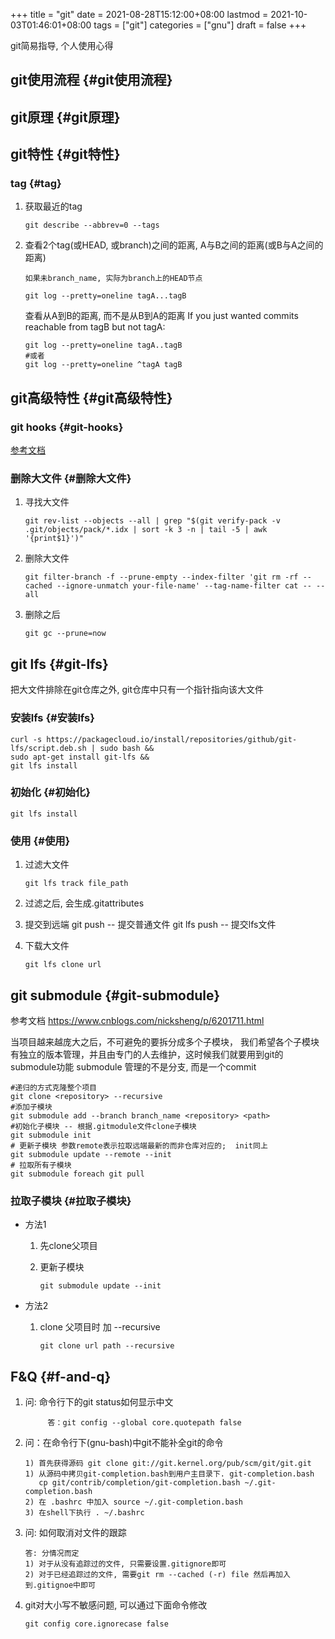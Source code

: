 +++
title = "git"
date = 2021-08-28T15:12:00+08:00
lastmod = 2021-10-03T01:46:01+08:00
tags = ["git"]
categories = ["gnu"]
draft = false
+++

git简易指导, 个人使用心得

<!--more-->


## git使用流程 {#git使用流程}


## git原理 {#git原理}


## git特性 {#git特性}


### tag {#tag}

1.  获取最近的tag

    ```text
    git describe --abbrev=0 --tags
    ```
2.  查看2个tag(或HEAD, 或branch)之间的距离, A与B之间的距离(或B与A之间的距离)

    ```text
    如果未branch_name, 实际为branch上的HEAD节点
    ```

    ```text
    git log --pretty=oneline tagA...tagB
    ```

    查看从A到B的距离, 而不是从B到A的距离
    If you just wanted commits reachable from tagB but not tagA:

    ```text
    git log --pretty=oneline tagA..tagB
    #或者
    git log --pretty=oneline ^tagA tagB
    ```


## git高级特性 {#git高级特性}


### git hooks {#git-hooks}

[参考文档](https://blog.csdn.net/jessise%5Fzhan/article/details/80131618)


### 删除大文件 {#删除大文件}

1.  寻找大文件

    ```text
    git rev-list --objects --all | grep "$(git verify-pack -v .git/objects/pack/*.idx | sort -k 3 -n | tail -5 | awk '{print$1}')"
    ```
2.  删除大文件

    ```text
    git filter-branch -f --prune-empty --index-filter 'git rm -rf --cached --ignore-unmatch your-file-name' --tag-name-filter cat -- --all
    ```
3.  删除之后

    ```text
    git gc --prune=now
    ```


## git lfs {#git-lfs}

把大文件排除在git仓库之外, git仓库中只有一个指针指向该大文件


### 安装lfs {#安装lfs}

```text
curl -s https://packagecloud.io/install/repositories/github/git-lfs/script.deb.sh | sudo bash &&
sudo apt-get install git-lfs &&
git lfs install
```


### 初始化 {#初始化}

```text
git lfs install
```


### 使用 {#使用}

1.  过滤大文件

    ```text
    git lfs track file_path
    ```
2.  过滤之后, 会生成.gitattributes
3.  提交到远端
    git push      -- 提交普通文件
    git lfs push  -- 提交lfs文件
4.  下载大文件

    ```text
    git lfs clone url
    ```


## git submodule {#git-submodule}

参考文档 <https://www.cnblogs.com/nicksheng/p/6201711.html>

当项目越来越庞大之后，不可避免的要拆分成多个子模块，
我们希望各个子模块有独立的版本管理，并且由专门的人去维护，这时候我们就要用到git的submodule功能
submodule 管理的不是分支, 而是一个commit

```text
#递归的方式克隆整个项目
git clone <repository> --recursive
#添加子模块
git submodule add --branch branch_name <repository> <path>
#初始化子模块 -- 根据.gitmodule文件clone子模块
git submodule init
# 更新子模块 参数remote表示拉取远端最新的而非仓库对应的;  init同上
git submodule update --remote --init
# 拉取所有子模块
git submodule foreach git pull
```


### 拉取子模块 {#拉取子模块}

-   方法1
    1.  先clone父项目
    2.  更新子模块

        ```text
        git submodule update --init
        ```
-   方法2
    1.  clone 父项目时 加 --recursive

        ```text
        git clone url path --recursive
        ```


## F&Q {#f-and-q}

1.  问: 命令行下的git status如何显示中文

    ```text
         答：git config --global core.quotepath false
    ```
2.  问：在命令行下(gnu-bash)中git不能补全git的命令

    ```text
    1) 首先获得源码 git clone git://git.kernel.org/pub/scm/git/git.git
    1) 从源码中拷贝git-completion.bash到用户主目录下. git-completion.bash
       cp git/contrib/completion/git-completion.bash ~/.git-completion.bash
    2) 在 .bashrc 中加入 source ~/.git-completion.bash
    3) 在shell下执行 . ~/.bashrc
    ```
3.  问: 如何取消对文件的跟踪

    ```text
    答: 分情况而定
    1) 对于从没有追踪过的文件, 只需要设置.gitignore即可
    2) 对于已经追踪过的文件, 需要git rm --cached (-r) file 然后再加入到.gitignoe中即可
    ```
4.  git对大小写不敏感问题, 可以通过下面命令修改

    ```text
    git config core.ignorecase false
    ```
